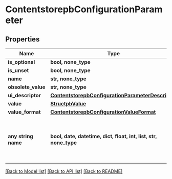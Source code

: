# ContentstorepbConfigurationParameter


## Properties
Name | Type | Description | Notes
------------ | ------------- | ------------- | -------------
**is_optional** | **bool, none_type** |  | [optional] 
**is_unset** | **bool, none_type** |  | [optional] 
**name** | **str, none_type** |  | [optional] 
**obsolete_value** | **str, none_type** |  | [optional] 
**ui_descriptor** | [**ContentstorepbConfigurationParameterDescriptor**](ContentstorepbConfigurationParameterDescriptor.md) |  | [optional] 
**value** | [**StructpbValue**](StructpbValue.md) |  | [optional] 
**value_format** | [**ContentstorepbConfigurationValueFormat**](ContentstorepbConfigurationValueFormat.md) |  | [optional] 
**any string name** | **bool, date, datetime, dict, float, int, list, str, none_type** | any string name can be used but the value must be the correct type | [optional]

[[Back to Model list]](../README.md#documentation-for-models) [[Back to API list]](../README.md#documentation-for-api-endpoints) [[Back to README]](../README.md)


